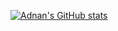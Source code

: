 [![Adnan's GitHub stats](https://github-readme-stats.vercel.app/api?username=mdadnan-khan&show_icons=true&theme=gradient)](https://github.com/mdadnan-khan/github-readme-stats)

